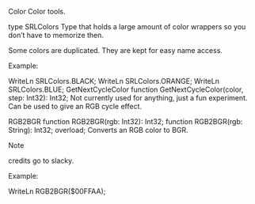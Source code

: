 Color
Color tools.

type SRLColors
Type that holds a large amount of color wrappers so you don’t have to memorize then.

Some colors are duplicated. They are kept for easy name access.

Example:

WriteLn SRLColors.BLACK;
WriteLn SRLColors.ORANGE;
WriteLn SRLColors.BLUE;
GetNextCycleColor
function GetNextCycleColor(color, step: Int32): Int32;
Not currently used for anything, just a fun experiment. Can be used to give an RGB cycle effect.

RGB2BGR
function RGB2BGR(rgb: Int32): Int32;
function RGB2BGR(rgb: String): Int32; overload;
Converts an RGB color to BGR.

Note

credits go to slacky.

Example:

WriteLn RGB2BGR($00FFAA);
